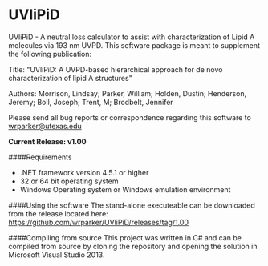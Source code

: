 # UVliPiD
UVliPiD  - A neutral loss calculator to assist with characterization of Lipid A molecules via 193 nm UVPD.  This software package is meant to supplement the following publication:

Title: "UVliPiD: A UVPD-based hierarchical approach for de novo characterization of lipid A structures"

Authors: Morrison, Lindsay; Parker, William; Holden, Dustin; Henderson, Jeremy; Boll, Joseph; Trent, M; Brodbelt, Jennifer

Please send all bug reports or correspondence regarding this software to wrparker@utexas.edu

**Current Release: v1.00**

####Requirements
* .NET framework version 4.5.1 or higher
* 32 or 64 bit operating system
* Windows Operating system or Windows emulation environment

####Using the software
The stand-alone executeable can be downloaded from the release located here: https://github.com/wrparker/UVliPiD/releases/tag/1.00

####Compiling from source
This project was written in C# and can be compiled from source by cloning the repository and opening the solution in Microsoft Visual Studio 2013.


